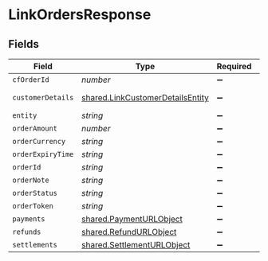 # LinkOrdersResponse


## Fields

| Field                                                                                           | Type                                                                                            | Required                                                                                        | Description                                                                                     | Example                                                                                         |
| ----------------------------------------------------------------------------------------------- | ----------------------------------------------------------------------------------------------- | ----------------------------------------------------------------------------------------------- | ----------------------------------------------------------------------------------------------- | ----------------------------------------------------------------------------------------------- |
| `cfOrderId`                                                                                     | *number*                                                                                        | :heavy_minus_sign:                                                                              | N/A                                                                                             |                                                                                                 |
| `customerDetails`                                                                               | [shared.LinkCustomerDetailsEntity](../../../sdk/models/shared/linkcustomerdetailsentity.md)     | :heavy_minus_sign:                                                                              | N/A                                                                                             | {"customer_name":"John Doe","customer_phone":"9999999999","customer_email":"john@cashfree.com"} |
| `entity`                                                                                        | *string*                                                                                        | :heavy_minus_sign:                                                                              | N/A                                                                                             |                                                                                                 |
| `orderAmount`                                                                                   | *number*                                                                                        | :heavy_minus_sign:                                                                              | N/A                                                                                             |                                                                                                 |
| `orderCurrency`                                                                                 | *string*                                                                                        | :heavy_minus_sign:                                                                              | N/A                                                                                             |                                                                                                 |
| `orderExpiryTime`                                                                               | *string*                                                                                        | :heavy_minus_sign:                                                                              | N/A                                                                                             |                                                                                                 |
| `orderId`                                                                                       | *string*                                                                                        | :heavy_minus_sign:                                                                              | N/A                                                                                             |                                                                                                 |
| `orderNote`                                                                                     | *string*                                                                                        | :heavy_minus_sign:                                                                              | N/A                                                                                             |                                                                                                 |
| `orderStatus`                                                                                   | *string*                                                                                        | :heavy_minus_sign:                                                                              | N/A                                                                                             |                                                                                                 |
| `orderToken`                                                                                    | *string*                                                                                        | :heavy_minus_sign:                                                                              | N/A                                                                                             |                                                                                                 |
| `payments`                                                                                      | [shared.PaymentURLObject](../../../sdk/models/shared/paymenturlobject.md)                       | :heavy_minus_sign:                                                                              | N/A                                                                                             |                                                                                                 |
| `refunds`                                                                                       | [shared.RefundURLObject](../../../sdk/models/shared/refundurlobject.md)                         | :heavy_minus_sign:                                                                              | N/A                                                                                             |                                                                                                 |
| `settlements`                                                                                   | [shared.SettlementURLObject](../../../sdk/models/shared/settlementurlobject.md)                 | :heavy_minus_sign:                                                                              | N/A                                                                                             |                                                                                                 |
